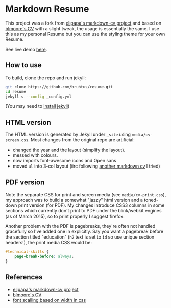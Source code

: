 # Markdown Resume

This project was a fork from [elipapa's markdown-cv project](https://github.com/elipapa/markdown-cv) and based on [blmoore's CV](https://github.com/blmoore/md-cv) with a slight tweak, the usage is essentially the same. I use this as my personal Resume but you can use the styling theme for your own Resume.

See live demo [here](https://bruhtus.github.io/resume).

## How to use

To build, clone the repo and run jekyll:

```bash
git clone https://github.com/bruhtus/resume.git
cd resume
jekyll s --config _config.yml
```
(You may need to [install jekyll](https://jekyllrb.com/docs/installation/))

## HTML version

The HTML version is generated by Jekyll under `_site` using `media/cv-screen.css`. Most changes from the original repo are artificial:

* changed the year and the layout (simplify the layout).
* messed with colours.
* now imports font-awesome icons and Open sans
* moved `ul` into 3-col layout (iirc following [another markdown cv](https://github.com/davidhampgonsalves/resume) I tried)

## PDF version

Note the separate CSS for print and screen media (see `media/cv-print.css`), my approach was to build a somewhat "jazzy" html version and a toned-down print version (for PDF). My changes introduce CSS3 columns in some sections which currently don't print to PDF under the blink/webkit engines (as of March 2015), so to print properly I suggest firefox.

Another problem with the PDF is pagebreaks, they're often not handled gracefully so I've added one in explicitly. Say you want a pagebreak before the section titled "education" (`h2` text is set to `id` so use unique section headers!), the print media CSS would be:

```CSS
#technical-skills {
	page-break-before: always;
}
```

## References

- [elipapa's markdown-cv project](https://github.com/elipapa/markdown-cv)
- [blmoore's CV](https://github.com/blmoore/md-cv)
- [font scalling based on width in css](https://stackoverflow.com/a/19814948)
